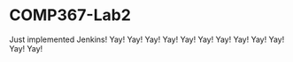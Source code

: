 # COMP367-Lab2
Just implemented Jenkins! Yay! Yay! Yay! Yay! Yay! Yay! Yay! Yay! Yay! Yay! Yay! Yay! 